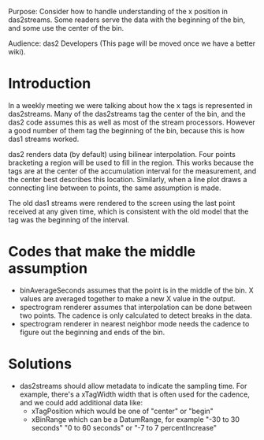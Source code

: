 Purpose: Consider how to handle understanding of the x position in
das2streams. Some readers serve the data with the beginning of the bin,
and some use the center of the bin.

Audience: das2 Developers (This page will be moved once we have a better
wiki).

# Introduction

In a weekly meeting we were talking about how the x tags is represented
in das2streams. Many of the das2streams tag the center of the bin, and
the das2 code assumes this as well as most of the stream processors.
However a good number of them tag the beginning of the bin, because this
is how das1 streams worked.

das2 renders data (by default) using bilinear interpolation. Four points
bracketing a region will be used to fill in the region. This works
because the tags are at the center of the accumulation interval for the
measurement, and the center best describes this location. Similarly,
when a line plot draws a connecting line between to points, the same
assumption is made.

The old das1 streams were rendered to the screen using the last point
received at any given time, which is consistent with the old model that
the tag was the beginning of the interval.

# Codes that make the middle assumption

  - binAverageSeconds assumes that the point is in the middle of the
    bin. X values are averaged together to make a new X value in the
    output.
  - spectrogram renderer assumes that interpolation can be done between
    two points. The cadence is only calculated to detect breaks in the
    data.
  - spectrogram renderer in nearest neighbor mode needs the cadence to
    figure out the beginning and ends of the bin.

# Solutions

  - das2streams should allow metadata to indicate the sampling time. For
    example, there's a xTagWidth width that is often used for the
    cadence, and we could add additional data like:
      - xTagPosition which would be one of "center" or "begin"
      - xBinRange which can be a DatumRange, for example "-30 to 30
        seconds" "0 to 60 seconds" or "-7 to 7 percentIncrease"
